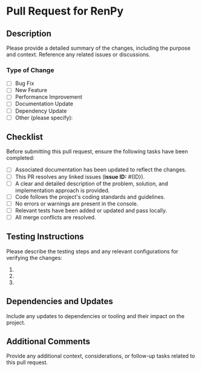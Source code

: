 # Pull Request for RenPy

## Description

Please provide a detailed summary of the changes, including the purpose and context. Reference any related issues or discussions.

### Type of Change

- [ ] Bug Fix
- [ ] New Feature
- [ ] Performance Improvement
- [ ] Documentation Update
- [ ] Dependency Update
- [ ] Other (please specify):

## Checklist

Before submitting this pull request, ensure the following tasks have been completed:

- [ ] Associated documentation has been updated to reflect the changes.
- [ ] This PR resolves any linked issues (**issue ID:** #{ID}).
- [ ] A clear and detailed description of the problem, solution, and implementation approach is provided.
- [ ] Code follows the project's coding standards and guidelines.
- [ ] No errors or warnings are present in the console.
- [ ] Relevant tests have been added or updated and pass locally.
- [ ] All merge conflicts are resolved.

## Testing Instructions

Please describe the testing steps and any relevant configurations for verifying the changes:

1.
2.
3.

## Dependencies and Updates

Include any updates to dependencies or tooling and their impact on the project.

## Additional Comments

Provide any additional context, considerations, or follow-up tasks related to this pull request.
